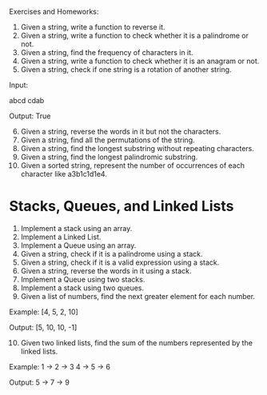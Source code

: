 Exercises and Homeworks:

1. Given a string, write a function to reverse it.
2. Given a string, write a function to check whether it is a palindrome or not.
3. Given a string, find the frequency of characters in it.
4. Given a string, write a function to check whether it is an anagram or not.
5. Given a string, check if one string is a rotation of another string.

Input:

abcd
cdab

Output: True

6. Given a string, reverse the words in it but not the characters.
7. Given a string, find all the permutations of the string.
8. Given a string, find the longest substring without repeating characters.
9. Given a string, find the longest palindromic substring.
10. Given a sorted string, represent the number of occurrences of each character like a3b1c1d1e4.

# Stacks, Queues, and Linked Lists

1. Implement a stack using an array.
2. Implement a Linked List.
3. Implement a Queue using an array.
4. Given a string, check if it is a palindrome using a stack.
5. Given a string, check if it is a valid expression using a stack.
6. Given a string, reverse the words in it using a stack.
7. Implement a Queue using two stacks.
8. Implement a stack using two queues.
9. Given a list of numbers, find the next greater element for each number.

Example: [4, 5, 2, 10]

Output: [5, 10, 10, -1]

10. Given two linked lists, find the sum of the numbers represented by the linked lists.

Example:
1 -> 2 -> 3
4 -> 5 -> 6

Output: 5 -> 7 -> 9
